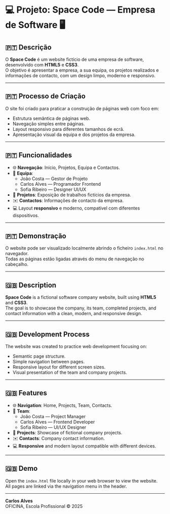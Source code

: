 # 💻 Projeto: Space Code — Empresa de Software 🖥️

## 🇵🇹 Descrição
O **Space Code** é um website fictício de uma empresa de software, desenvolvido com **HTML5** e **CSS3**.  
O objetivo é apresentar a empresa, a sua equipa, os projetos realizados e informações de contacto, com um design limpo, moderno e responsivo.

---

## 🇵🇹 Processo de Criação
O site foi criado para praticar a construção de páginas web com foco em:

- Estrutura semântica de páginas web.
- Navegação simples entre páginas.
- Layout responsivo para diferentes tamanhos de ecrã.
- Apresentação visual da equipa e dos projetos da empresa.

---

## 🇵🇹 Funcionalidades

- 🌐 **Navegação**: Início, Projetos, Equipa e Contactos.  
- 👥 **Equipa**:
  - João Costa — Gestor de Projeto  
  - Carlos Alves — Programador Frontend  
  - Sofia Ribeiro — Designer UI/UX  
- 📂 **Projetos**: Exposição de trabalhos fictícios da empresa.  
- ✉️ **Contactos**: Informações de contacto da empresa.  
- 💻 Layout **responsivo** e moderno, compatível com diferentes dispositivos.  

---

## 🇵🇹 Demonstração
O website pode ser visualizado localmente abrindo o ficheiro `index.html` no navegador.  
Todas as páginas estão ligadas através do menu de navegação no cabeçalho.

---

## 🇬🇧 Description
**Space Code** is a fictional software company website, built using **HTML5** and **CSS3**.  
The goal is to showcase the company, its team, completed projects, and contact information with a clean, modern, and responsive design.

---

## 🇬🇧 Development Process
The website was created to practice web development focusing on:

- Semantic page structure.
- Simple navigation between pages.
- Responsive layout for different screen sizes.
- Visual presentation of the team and company projects.

---

## 🇬🇧 Features

- 🌐 **Navigation**: Home, Projects, Team, Contacts.  
- 👥 **Team**:
  - João Costa — Project Manager  
  - Carlos Alves — Frontend Developer  
  - Sofia Ribeiro — UI/UX Designer  
- 📂 **Projects**: Showcase of fictional company projects.  
- ✉️ **Contacts**: Company contact information.  
- 💻 **Responsive** and modern layout compatible with different devices.  

---

## 🇬🇧 Demo
Open the `index.html` file locally in your web browser to view the website.  
All pages are linked via the navigation menu in the header.

---

**Carlos Alves**  
OFICINA, Escola Profissional © 2025
